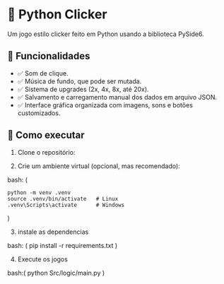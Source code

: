# 🐍 Python Clicker

Um jogo estilo clicker feito em Python usando a biblioteca PySide6.

## 🎯 Funcionalidades

- ✅ Som de clique.
- ✅ Música de fundo, que pode ser mutada.
- ✅ Sistema de upgrades (2x, 4x, 8x, até 20x).
- ✅ Salvamento e carregamento manual dos dados em arquivo JSON.
- ✅ Interface gráfica organizada com imagens, sons e botões customizados.



## 🚀 Como executar

1. Clone o repositório:

3. Crie um ambiente virtual (opcional, mas recomendado):

bash: (

    python -m venv .venv
    source .venv/bin/activate   # Linux
    .venv\Scripts\activate      # Windows
)

3. instale as dependencias 

bash: (
pip install -r requirements.txt
)

4. Execute os jogos
   
bash:(
python Src/logic/main.py
)
